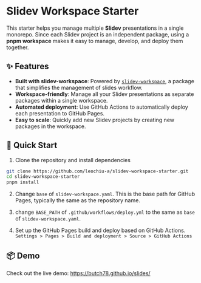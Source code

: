 # Slidev Workspace Starter

This starter helps you manage multiple **Slidev** presentations in a single monorepo. Since each Slidev project is an independent package, using a **pnpm workspace** makes it easy to manage, develop, and deploy them together.

## ✨ Features

- **Built with slidev-workspace**: Powered by [`slidev-workspace`](https://github.com/leochiu-a/slidev-workspace), a package that simplifies the management of slides workflow.
- **Workspace-friendly**: Manage all your Slidev presentations as separate packages within a single workspace.
- **Automated deployment**: Use GitHub Actions to automatically deploy each presentation to GitHub Pages.
- **Easy to scale**: Quickly add new Slidev projects by creating new packages in the workspace.

## 🚀 Quick Start

1. Clone the repository and install dependencies

  ```bash
  git clone https://github.com/leochiu-a/slidev-workspace-starter.git
  cd slidev-workspace-starter
  pnpm install
  ```

2. Change `base` of `slidev-workspace.yaml`. This is the base path for GitHub Pages, typically the same as the repository name.

3. change `BASE_PATH` of `.github/workflows/deploy.yml` to the same as `base` of `slidev-workspace.yaml`.

4. Set up the GitHub Pages build and deploy based on GitHub Actions. `Settings > Pages > Build and deployment > Source > GitHub Actions`

## 📦 Demo

Check out the live demo: https://butch78.github.io/slides/
